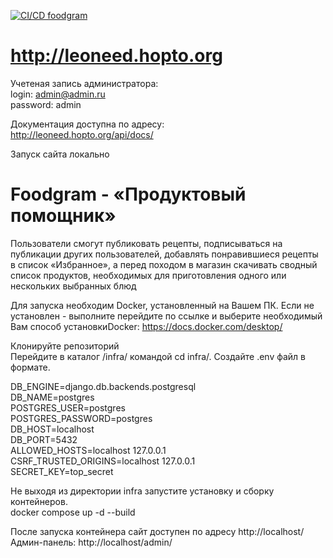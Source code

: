 [![CI/CD foodgram](http://github.com/cheremyak/foodgram-project-react/actions/workflows/foodgram_workflow.yml/badge.svg)](https://github.com/cheremyak/foodgram-project-react/actions/workflows/foodgram_workflow.yml)
# http://leoneed.hopto.org

Учетеная запись администратора:<br/>
login: admin@admin.ru<br/>
password: admin<br/>

Документация доступна по адресу:<br/>
http://leoneed.hopto.org/api/docs/<br/>




Запуск сайта локально

# Foodgram - «Продуктовый помощник»

Пользователи смогут публиковать рецепты, подписываться на публикации других пользователей, добавлять понравившиеся рецепты в список «Избранное», а перед походом в магазин скачивать сводный список продуктов, необходимых для приготовления одного или нескольких выбранных блюд<br/>

Для запуска необходим Docker, установленный на Вашем ПК.
Если не установлен - выполните перейдите по ссылке и выберите необходимый Вам способ установкиDocker: https://docs.docker.com/desktop/<br/>

Клонируйте репозиторий<br/>
Перейдите в каталог  /infra/  командой cd infra/. Создайте .env файл в формате.<br/>

DB_ENGINE=django.db.backends.postgresql<br/>
DB_NAME=postgres<br/>
POSTGRES_USER=postgres<br/>
POSTGRES_PASSWORD=postgres<br/>
DB_HOST=localhost<br/>
DB_PORT=5432<br/>
ALLOWED_HOSTS=localhost 127.0.0.1<br/>
CSRF_TRUSTED_ORIGINS=localhost 127.0.0.1<br/>
SECRET_KEY=top_secret<br/>

Не выходя из директории infra запустите установку и сборку контейнеров.<br/>
docker compose up -d --build<br/>

После запуска контейнера сайт доступен по адресу http://localhost/<br/>
Админ-панель: http://localhost/admin/<br/>


